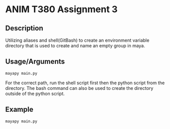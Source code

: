 # ANIM T380 Assignment 3


## Description
Utilizing aliases and shell(GitBash) to create an environment variable directory that is used to create and name an empty group in maya.

## Usage/Arguments
```
mayapy main.py
```
For the correct path, run the shell script first then the python script from the directory. The bash command can also be used to create the directory outside of the python script.

## Example

```
mayapy main.py
```
